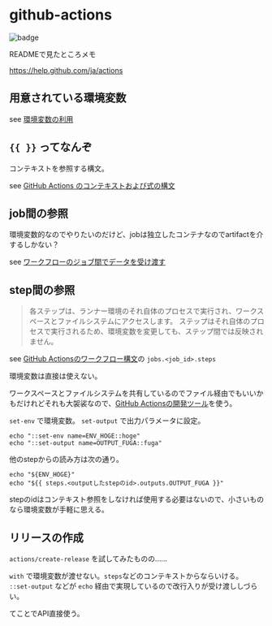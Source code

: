 # github-actions

![badge](https://github.com/irof/github-actions/workflows/じっけんじょう/badge.svg)

READMEで見たところメモ

https://help.github.com/ja/actions

## 用意されている環境変数

see [環境変数の利用](https://help.github.com/ja/actions/automating-your-workflow-with-github-actions/using-environment-variables)

## `{{ }}` ってなんぞ

コンテキストを参照する構文。

see [GitHub Actions のコンテキストおよび式の構文](https://help.github.com/ja/actions/automating-your-workflow-with-github-actions/contexts-and-expression-syntax-for-github-actions)

## job間の参照

環境変数的なのでやりたいのだけど、jobは独立したコンテナなのでartifactを介するしかない？

see [ワークフローのジョブ間でデータを受け渡す](https://help.github.com/ja/actions/automating-your-workflow-with-github-actions/persisting-workflow-data-using-artifacts#passing-data-between-jobs-in-a-workflow)

## step間の参照

> 各ステップは、ランナー環境のそれ自体のプロセスで実行され、ワークスペースとファイルシステムにアクセスします。 ステップはそれ自体のプロセスで実行されるため、環境変数を変更しても、ステップ間では反映されません。

see [GitHub Actionsのワークフロー構文](https://help.github.com/ja/actions/automating-your-workflow-with-github-actions/workflow-syntax-for-github-actions)の `jobs.<job_id>.steps`

環境変数は直接は使えない。

ワークスペースとファイルシステムを共有しているのでファイル経由でもいいかもだけれどそれも大袈裟なので、[GitHub Actionsの開発ツール](https://help.github.com/ja/actions/automating-your-workflow-with-github-actions/development-tools-for-github-actions)を使う。

`set-env` で環境変数。 `set-output` で出力パラメータに設定。

```
echo "::set-env name=ENV_HOGE::hoge"
echo "::set-output name=OUTPUT_FUGA::fuga"
```

他のstepからの読み方は次の通り。

```
echo "${ENV_HOGE}"
echo "${{ steps.<outputしたstepのid>.outputs.OUTPUT_FUGA }}"
```

stepのidはコンテキスト参照をしなければ使用する必要はないので、小さいものなら環境変数が手軽に思える。

## リリースの作成

`actions/create-release` を試してみたものの……

`with` で環境変数が渡せない。`steps`などのコンテキストからならいける。
`::set-output` などが `echo` 経由で実現しているので改行入りが受け渡ししづらい。

てことでAPI直接使う。　
